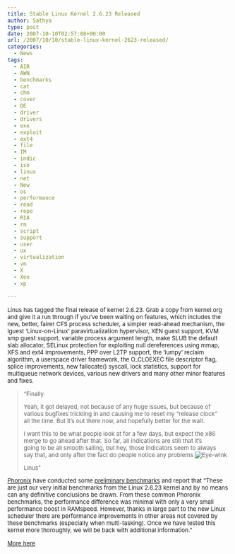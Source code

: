 ```yaml
---
title: Stable Linux Kernel 2.6.23 Released
author: Sathya
type: post
date: 2007-10-10T02:57:08+00:00
url: /2007/10/10/stable-linux-kernel-2623-released/
categories:
  - News
tags:
  - AIR
  - AWN
  - benchmarks
  - cat
  - chm
  - cover
  - DE
  - driver
  - drivers
  - exe
  - exploit
  - ext4
  - file
  - IM
  - indic
  - iso
  - linux
  - net
  - New
  - os
  - performance
  - read
  - repo
  - RIA
  - rm
  - script
  - support
  - user
  - ux
  - virtualization
  - vm
  - X
  - Xen
  - xp

---
```

<font size="2">Linus has tagged the final release of kernel 2.6.23. Grab a copy from kernel.org and give it a run through if you&#8217;ve been waiting on features, which includes the new, better, fairer CFS process scheduler, a simpler read-ahead mechanism, the lguest &#8216;Linux-on-Linux&#8217; paravirtualization hypervisor, XEN guest support, KVM smp guest support, variable process argument length, make SLUB the default slab allocator, SELinux protection for exploiting null dereferences using mmap, XFS and ext4 improvements, PPP over L2TP support, the &#8216;lumpy&#8217; reclaim algorithm, a userspace driver framework, the O_CLOEXEC file descriptor flag, splice improvements, new fallocate() syscall, lock statistics, support for multiqueue network devices, various new drivers and many other minor features and fixes.</p> 

<blockquote>
  <p>
    &#8220;Finally.
  </p>
  
  <p>
    Yeah, it got delayed, not because of any huge issues, but because of<br /> various bugfixes trickling in and causing me to reset my &#8220;release clock&#8221;<br /> all the time. But it&#8217;s out there now, and hopefully better for the wait.
  </p>
  
  <p>
    I want this to be what people look at for a few days, but expect the x86<br /> merge to go ahead after that. So far, all indications are still that it&#8217;s<br /> going to be all smooth sailing, but hey, those indicators seem to always<br /> say that, and only after the fact do people notice any problems <img src="http://www.tuxmachines.org/misc/smileys/wink.png" title="Eye-wink" alt="Eye-wink" />
  </p>
  
  <p>
    Linus&#8221;
  </p>
</blockquote>

<p>
  <a href="http://www.phoronix.com/scan.php?page=home">Phoronix</a> have conducted some <a href="http://www.phoronix.com/scan.php?page=article&item=872&num=1">preliminary benchmarks</a> and report that &#8220;These are just our very initial benchmarks from the Linux 2.6.23 kernel and by no means can any definitive conclusions be drawn. From these common Phoronix benchmarks, the performance difference was minimal with only a very small performance boost in RAMspeed. However, thanks in large part to the new Linux scheduler there are performance improvements in other areas not covered by these benchmarks (especially when multi-tasking). Once we have tested this kernel more thoroughly, we will be back with additional information.&#8221;
</p>

<p>
  <a href="http://pcburn.com/article.php?sid=2426" target="_blank">More </a><a href="http://kernelnewbies.org/Linux_2_6_23" target="_blank">here</a></font>
</p>